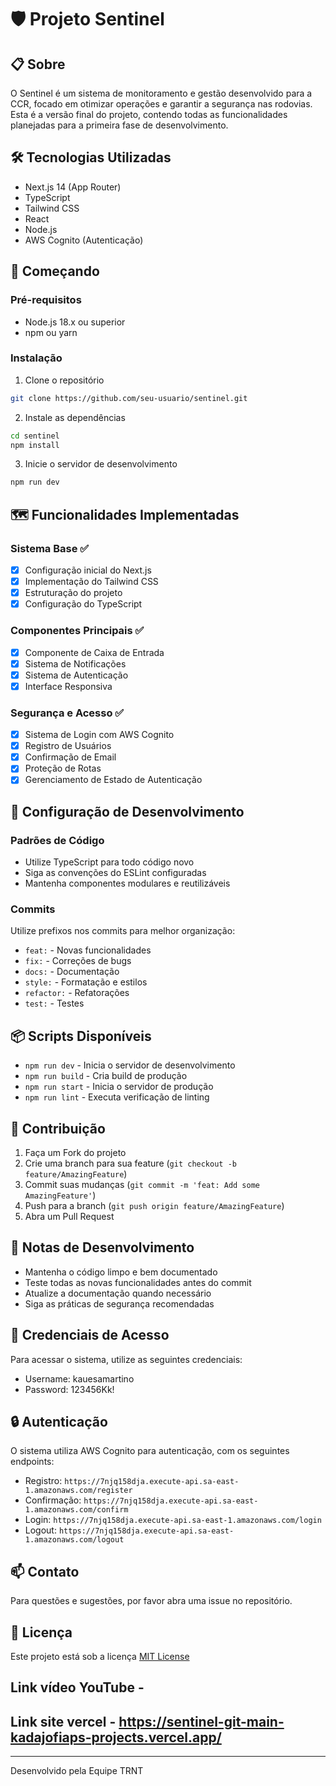 # 🛡️ Projeto Sentinel

## 📋 Sobre
O Sentinel é um sistema de monitoramento e gestão desenvolvido para a CCR, focado em otimizar operações e garantir a segurança nas rodovias. Esta é a versão final do projeto, contendo todas as funcionalidades planejadas para a primeira fase de desenvolvimento.

## 🛠️ Tecnologias Utilizadas
- Next.js 14 (App Router)
- TypeScript
- Tailwind CSS
- React
- Node.js
- AWS Cognito (Autenticação)

## 🚀 Começando

### Pré-requisitos
- Node.js 18.x ou superior
- npm ou yarn

### Instalação
1. Clone o repositório
```bash
git clone https://github.com/seu-usuario/sentinel.git
```

2. Instale as dependências
```bash
cd sentinel
npm install
```

3. Inicie o servidor de desenvolvimento
```bash
npm run dev
```

## 🗺️ Funcionalidades Implementadas

### Sistema Base ✅
- [x] Configuração inicial do Next.js
- [x] Implementação do Tailwind CSS
- [x] Estruturação do projeto
- [x] Configuração do TypeScript

### Componentes Principais ✅
- [x] Componente de Caixa de Entrada
- [x] Sistema de Notificações
- [x] Sistema de Autenticação
- [x] Interface Responsiva

### Segurança e Acesso ✅
- [x] Sistema de Login com AWS Cognito
- [x] Registro de Usuários
- [x] Confirmação de Email
- [x] Proteção de Rotas
- [x] Gerenciamento de Estado de Autenticação

## 🔧 Configuração de Desenvolvimento

### Padrões de Código
- Utilize TypeScript para todo código novo
- Siga as convenções do ESLint configuradas
- Mantenha componentes modulares e reutilizáveis

### Commits
Utilize prefixos nos commits para melhor organização:
- `feat:` - Novas funcionalidades
- `fix:` - Correções de bugs
- `docs:` - Documentação
- `style:` - Formatação e estilos
- `refactor:` - Refatorações
- `test:` - Testes

## 📦 Scripts Disponíveis
- `npm run dev` - Inicia o servidor de desenvolvimento
- `npm run build` - Cria build de produção
- `npm run start` - Inicia o servidor de produção
- `npm run lint` - Executa verificação de linting

## 🤝 Contribuição
1. Faça um Fork do projeto
2. Crie uma branch para sua feature (`git checkout -b feature/AmazingFeature`)
3. Commit suas mudanças (`git commit -m 'feat: Add some AmazingFeature'`)
4. Push para a branch (`git push origin feature/AmazingFeature`)
5. Abra um Pull Request

## 📝 Notas de Desenvolvimento
- Mantenha o código limpo e bem documentado
- Teste todas as novas funcionalidades antes do commit
- Atualize a documentação quando necessário
- Siga as práticas de segurança recomendadas

## 🔐 Credenciais de Acesso
Para acessar o sistema, utilize as seguintes credenciais:
- Username: kauesamartino
- Password: 123456Kk!

## 🔒 Autenticação
O sistema utiliza AWS Cognito para autenticação, com os seguintes endpoints:
- Registro: `https://7njq158dja.execute-api.sa-east-1.amazonaws.com/register`
- Confirmação: `https://7njq158dja.execute-api.sa-east-1.amazonaws.com/confirm`
- Login: `https://7njq158dja.execute-api.sa-east-1.amazonaws.com/login`
- Logout: `https://7njq158dja.execute-api.sa-east-1.amazonaws.com/logout`

## 📫 Contato
Para questões e sugestões, por favor abra uma issue no repositório.

## 📄 Licença
Este projeto está sob a licença [MIT License](https://github.com/KadajoFiap/Sentinel/blob/main/LICENSE)

## Link vídeo YouTube - 

## Link site vercel - https://sentinel-git-main-kadajofiaps-projects.vercel.app/

---
Desenvolvido pela Equipe TRNT
